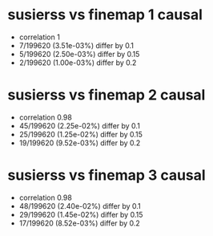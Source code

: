 # susierss vs finemap  1 causal

- correlation 1
- 7/199620 (3.51e-03%) differ by 0.1
- 5/199620 (2.50e-03%) differ by 0.15
- 2/199620 (1.00e-03%) differ by 0.2


# susierss vs finemap  2 causal

- correlation 0.98
- 45/199620 (2.25e-02%) differ by 0.1
- 25/199620 (1.25e-02%) differ by 0.15
- 19/199620 (9.52e-03%) differ by 0.2


# susierss vs finemap  3 causal

- correlation 0.98
- 48/199620 (2.40e-02%) differ by 0.1
- 29/199620 (1.45e-02%) differ by 0.15
- 17/199620 (8.52e-03%) differ by 0.2


